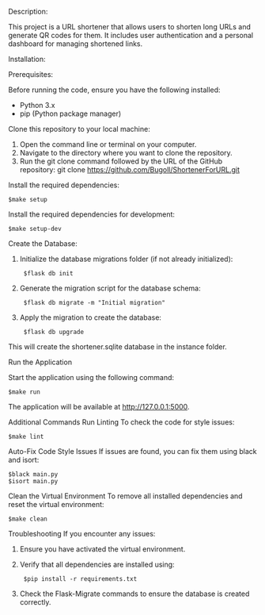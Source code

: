 Description:

This project is a URL shortener that allows users to shorten long URLs and generate QR codes for them. It includes user authentication and a personal dashboard for managing shortened links.



Installation:

Prerequisites:

Before running the code, ensure you have the following installed:

- Python 3.x
- pip (Python package manager)



Clone this repository to your local machine:

1. Open the command line or terminal on your computer.
2. Navigate to the directory where you want to clone the repository.
3. Run the git clone command followed by the URL of the GitHub repository:
git clone https://github.com/Bugoll/ShortenerForURL.git


Install the required dependencies:

    $make setup

Install the required dependencies for development:

    $make setup-dev


Create the Database:

1. Initialize the database migrations folder (if not already initialized):

        $flask db init

2. Generate the migration script for the database schema:

        $flask db migrate -m "Initial migration"

3. Apply the migration to create the database:

        $flask db upgrade

This will create the shortener.sqlite database in the instance folder.

Run the Application

Start the application using the following command:

    $make run

The application will be available at http://127.0.0.1:5000.

Additional Commands
Run Linting
To check the code for style issues:

    $make lint



Auto-Fix Code Style Issues
If issues are found, you can fix them using black and isort:

    $black main.py
    $isort main.py

Clean the Virtual Environment
To remove all installed dependencies and reset the virtual environment:

    $make clean  



Troubleshooting
If you encounter any issues:

1. Ensure you have activated the virtual environment.
2. Verify that all dependencies are installed using:

        $pip install -r requirements.txt

3. Check the Flask-Migrate commands to ensure the database is created correctly.